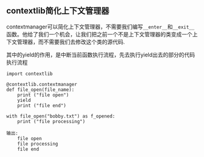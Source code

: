## contextlib简化上下文管理器
contextmanager可以简化上下文管理器，不需要我们编写`__enter__`和`__exit__`函数。他给了我们一个机会，让我们把之前一个不是上下文管理器的类变成一个上下文管理器，而不需要我们去修改这个类的源代码. 

其中的yield的作用，是中断当前函数执行流程，先去执行yield出去的部分的代码执行流程

```
import contextlib

@contextlib.contextmanager
def file_open(file_name):
    print ("file open")
    yield 
    print ("file end")

with file_open("bobby.txt") as f_opened:
    print ("file processing")

输出:
    file open
    file processing
    file end
```















